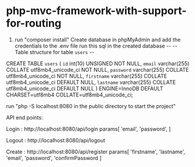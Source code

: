 # php-mvc-framework-with-support-for-routing

1. run "composer install"
Create database in phpMyAdmin and add the credentials to the .env file
run this sql in the created database 
--
-- Table structure for table `users`
--

CREATE TABLE `users` (
  `id` int(10) UNSIGNED NOT NULL,
  `email` varchar(255) COLLATE utf8mb4_unicode_ci NOT NULL,
  `password` varchar(255) COLLATE utf8mb4_unicode_ci NOT NULL,
  `firstname` varchar(255) COLLATE utf8mb4_unicode_ci DEFAULT NULL,
  `lastname` varchar(255) COLLATE utf8mb4_unicode_ci DEFAULT NULL
) ENGINE=InnoDB DEFAULT CHARSET=utf8mb4 COLLATE=utf8mb4_unicode_ci;


run "php -S localhost:8080 in the public directory to start the project"

API end points:

Login : http://localhost:8080/api/login
params[
'email',
'password',
]

Logout : http://localhost:8080/api/logout

Create : http://localhost:8080/api/register
params[
'firstname',
'lastname',
'email',
'password',
'confirmPassword
]

